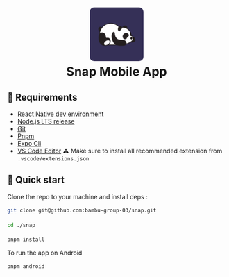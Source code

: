 <h1 align="center">
  <img alt="logo" src="./assets/icon.png" width="124px" style="border-radius:10px"/><br/>
Snap Mobile App </h1>


## 🔗 Requirements

- [React Native dev environment ](https://reactnative.dev/docs/environment-setup)
- [Node.js LTS release](https://nodejs.org/en/)
- [Git](https://git-scm.com/)
- [Pnpm](https://pnpm.io/installation)
- [Expo Cli](https://docs.expo.dev/workflow/expo-cli/)
- [VS Code Editor](https://code.visualstudio.com/download) ⚠️ Make sure to install all recommended extension from `.vscode/extensions.json`

## 👋 Quick start

Clone the repo to your machine and install deps :

```sh
git clone git@github.com:bambu-group-03/snap.git

cd ./snap

pnpm install
```

To run the app on Android

```sh
pnpm android
```
